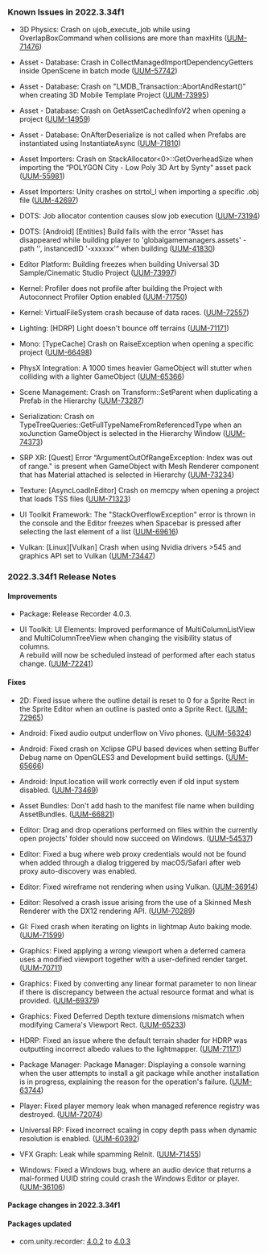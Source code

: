 ### Known Issues in 2022.3.34f1

- 3D Physics:  Crash on ujob_execute_job while using OverlapBoxCommand when collisions are more than maxHits
    ([UUM-71476](https://issuetracker.unity3d.com/issues/crash-on-ujob-execute-job-while-using-overlapboxcommand-when-collisions-are-more-than-maxhits))

- Asset - Database: Crash in CollectManagedImportDependencyGetters inside OpenScene in batch mode
    ([UUM-57742](https://issuetracker.unity3d.com/issues/crash-in-collectmanagedimportdependencygetters-inside-openscene-in-batch-mode))

- Asset - Database: Crash on "LMDB_Transaction::AbortAndRestart()" when creating 3D Mobile Template Project
    ([UUM-73995](https://issuetracker.unity3d.com/issues/crash-on-lmdb-transaction-abortandrestart-when-creating-3d-mobile-template-project))

- Asset - Database: Crash on GetAssetCachedInfoV2 when opening a project
    ([UUM-14959](https://issuetracker.unity3d.com/issues/crash-on-getassetcachedinfov2-when-opening-a-project))

- Asset - Database: OnAfterDeserialize is not called when Prefabs are instantiated using InstantiateAsync
    ([UUM-71810](https://issuetracker.unity3d.com/issues/onafterdeserialize-is-not-called-when-prefabs-are-instantiated-using-instantiateasync))

- Asset Importers: Crash on StackAllocator<0>::GetOverheadSize when importing the “POLYGON City - Low Poly 3D Art by Synty“ asset pack
    ([UUM-55981](https://issuetracker.unity3d.com/issues/crash-on-stackallocator-getoverheadsize-when-importing-the-polygon-city-low-poly-3d-art-by-synty-asset-pack))

- Asset Importers: Unity crashes on strtol_l when importing a specific .obj file
    ([UUM-42697](https://issuetracker.unity3d.com/issues/unity-crashes-on-strtol-l-when-importing-a-specific-obj-file))

- DOTS: Job allocator contention causes slow job execution
    ([UUM-73194](https://issuetracker.unity3d.com/issues/job-allocator-contention-causes-slow-job-execution))

- DOTS: [Android] [Entities] Build fails with the error “Asset has disappeared while building player to 'globalgamemanagers.assets' - path '', instancedID '-xxxxxx'“ when building
    ([UUM-41830](https://issuetracker.unity3d.com/issues/android-entities-build-fails-with-the-error-asset-has-disappeared-while-building-player-to-globalgamemanagers-dot-assets-path-instancedid-xxxxxx-when-building))

- Editor Platform: Building freezes when building Universal 3D Sample/Cinematic Studio Project
    ([UUM-73997](https://issuetracker.unity3d.com/issues/building-freezes-when-building-universal-3d-sample-slash-cinematic-studio-project))

- Kernel: Profiler does not profile after building the Project with Autoconnect Profiler Option enabled
    ([UUM-71750](https://issuetracker.unity3d.com/issues/profiler-does-not-profile-after-building-the-project-with-autoconnect-profiler-option-enabled))

- Kernel: VirtualFileSystem crash because of data races.
    ([UUM-72557](https://issuetracker.unity3d.com/issues/virtualfilesystem-crash-because-of-data-races))

- Lighting: [HDRP] Light doesn't bounce off terrains
    ([UUM-71171](https://issuetracker.unity3d.com/issues/hdrp-light-doesnt-bounce-off-terrains))

- Mono: [TypeCache] Crash on RaiseException when opening a specific project
    ([UUM-66498](https://issuetracker.unity3d.com/issues/crash-on-raiseexception-when-opening-a-specific-project))

- PhysX Integration: A 1000 times heavier GameObject will stutter when colliding with a lighter GameObject
    ([UUM-65366](https://issuetracker.unity3d.com/issues/a-1000-times-heavier-gameobject-will-stutter-when-colliding-with-a-lighter-gameobject))

- Scene Management: Crash on Transform::SetParent when duplicating a Prefab in the Hierarchy
    ([UUM-73287](https://issuetracker.unity3d.com/issues/crash-on-transform-setparent-when-duplicating-a-prefab-in-the-hierarchy))

- Serialization: Crash on TypeTreeQueries::GetFullTypeNameFromReferencedType when an xoJunction GameObject is selected in the Hierarchy Window
    ([UUM-74373](https://issuetracker.unity3d.com/issues/crash-on-typetreequeries-getfulltypenamefromreferencedtype-when-an-xojunction-gameobject-is-selected-in-the-hierarchy-window))

- SRP XR: [Quest] Error “ArgumentOutOfRangeException: Index was out of range." is present when GameObject with Mesh Renderer component that has Material attached is selected in Hierarchy
    ([UUM-73234](https://issuetracker.unity3d.com/issues/quest-error-argumentoutofrangeexception-index-was-out-of-range-dot-is-present-when-gameobject-with-mesh-renderer-component-that-has-material-attached-is-selected-in-hierarchy))

- Texture: [AsyncLoadInEditor] Crash on memcpy when opening a project that loads TSS files
    ([UUM-71323](https://issuetracker.unity3d.com/issues/crash-on-memcpy-when-opening-a-project-that-loads-tss-files))

- UI Toolkit Framework: The "StackOverflowException" error is thrown in the console and the Editor freezes when Spacebar is pressed after selecting the last element of a list
    ([UUM-69616](https://issuetracker.unity3d.com/issues/the-stackoverflowexception-error-is-thrown-in-the-console-and-the-editor-freezes-when-spacebar-is-pressed-after-selecting-the-last-element-of-a-list))

- Vulkan: [Linux][Vulkan] Crash when using Nvidia drivers >545 and graphics API set to Vulkan
    ([UUM-73447](https://issuetracker.unity3d.com/issues/linux-vulkan-crash-when-using-nvidia-drivers-545-and-graphics-api-set-to-vulkan))



### 2022.3.34f1 Release Notes

#### Improvements

- Package: Release Recorder 4.0.3.

- UI Toolkit: UI Elements: Improved performance of MultiColumnListView and MultiColumnTreeView when changing the visibility status of columns.<br>
    A rebuild will now be scheduled instead of performed after each status change.
    ([UUM-72241](https://issuetracker.unity3d.com/issues/multicolumnlistview-causes-a-memory-leak-when-repeatedly-shown-and-hidden))



#### Fixes

- 2D: Fixed issue where the outline detail is reset to 0 for a Sprite Rect in the Sprite Editor when an outline is pasted onto a Sprite Rect.
    ([UUM-72965](https://issuetracker.unity3d.com/issues/sprite-editor-reverts-the-outline-detail-parameter-to-0-when-a-copied-outline-is-pasted))

- Android: Fixed audio output underflow on Vivo phones.
    ([UUM-56324](https://issuetracker.unity3d.com/issues/android-audio-clips-are-played-with-audible-glitches-when-playing-through-vivo-model-phones))

- Android: Fixed crash on Xclipse GPU based devices when setting Buffer Debug name on OpenGLES3 and Development build settings.
    ([UUM-65666](https://issuetracker.unity3d.com/issues/android-graphics-the-player-crashes-with-gfxdeviceworker-runcommand-error-when-both-opengles3-and-development-build-are-selected))

- Android: Input.location will work correctly even if old input system disabled.
    ([UUM-73469](https://issuetracker.unity3d.com/issues/android-locationservice-stuck-initializing-with-new-inputsystem))

- Asset Bundles: Don't add hash to the manifest file name when building AssetBundles.
    ([UUM-66821](https://issuetracker.unity3d.com/issues/scene-assetbundle-manifest-file-names-have-hashes-attached-when-assetbundles-are-built))

- Editor: Drag and drop operations performed on files within the currently open projects' folder should now succeed on Windows.
    ([UUM-54537](https://issuetracker.unity3d.com/issues/dragperformevent-is-not-called-when-files-from-the-project-folder-are-used))

- Editor: Fixed a bug where web proxy credentials would not be found when added through a dialog triggered by macOS/Safari after web proxy auto-discovery was enabled.

- Editor: Fixed wireframe not rendering when using Vulkan.
    ([UUM-36914](https://issuetracker.unity3d.com/issues/objects-are-invisible-in-scene-view-when-using-wireframe-shading-mode))

- Editor: Resolved a crash issue arising from the use of a Skinned Mesh Renderer with the DX12 rendering API.
    ([UUM-70289](https://issuetracker.unity3d.com/issues/crash-on-d3d12getinterface-when-enabling-a-gameobject-using-a-sample-skinned-mesh-node))

- GI: Fixed crash when iterating on lights in lightmap Auto baking mode.
    ([UUM-71599](https://issuetracker.unity3d.com/issues/crash-on-replacetexturedata-when-rapidly-changing-light-intensity))

- Graphics: Fixed applying a wrong viewport when a deferred camera uses a modified viewport together with a user-defined render target.
    ([UUM-70711](https://issuetracker.unity3d.com/issues/gameobjects-with-a-material-derived-from-a-custom-lighting-surface-shader-are-displayed-as-skewed-on-quads-when-the-cameras-width-and-height-properties-of-the-viewport-rect-are-lower-than-1))

- Graphics: Fixed by converting any linear format parameter to non linear if there is discrepancy between the actual resource format and what is provided.
    ([UUM-69379](https://issuetracker.unity3d.com/issues/xr-simulation-error-d3d11-failed-to-create-2d-texture-shader-resource-view-id-equals-1324-d3d-error-was-80070057-on-windows-with-directx-graphics-api))

- Graphics: Fixed Deferred Depth texture dimensions mismatch when modifying Camera's Viewport Rect.
    ([UUM-65233](https://issuetracker.unity3d.com/issues/shaders-cameradepthtexture-is-not-read-when-the-camera-is-rendering-to-a-rendertexture-and-has-a-reduced-viewport))

- HDRP: Fixed an issue where the default terrain shader for HDRP was outputting incorrect albedo values to the lightmapper.
    ([UUM-71171](https://issuetracker.unity3d.com/issues/hdrp-light-doesnt-bounce-off-terrains))

- Package Manager: Package Manager: Displaying a console warning when the user attempts to install a git package while another installation is in progress, explaining the reason for the operation's failure.
    ([UUM-63744](https://issuetracker.unity3d.com/issues/just-the-first-package-is-being-installed-and-no-error-slash-warning-message-is-logged-when-installing-two-packages-using-add-package-from-git-url))

- Player: Fixed player memory leak when managed reference registry was destroyed.
    ([UUM-72074](https://issuetracker.unity3d.com/issues/memory-leaks-when-instantiating-objects-with-serializereference))

- Universal RP: Fixed incorrect scaling in copy depth pass when dynamic resolution is enabled.
    ([UUM-60392](https://issuetracker.unity3d.com/issues/scalablebuffermanager-does-not-scale-depth-buffer-correctly-when-using-dynamic-resolution-in-urp))

- VFX Graph: Leak while spamming ReInit.
    ([UUM-71455](https://issuetracker.unity3d.com/issues/vfx-graph-memory-leak-when-calling-the-clearpropertybinders-and-addremovevfxproperty))

- Windows: Fixed a Windows bug, where an audio device that returns a mal-formed UUID string could crash the Windows Editor or player.
    ([UUM-36106](https://issuetracker.unity3d.com/issues/crash-on-fmod-outputwasapi-parseuuidstring-when-changing-sound-input-to-a-misconfigured-microphone))




#### Package changes in 2022.3.34f1

#### Packages updated

- com.unity.recorder: [4.0.2](https://docs.unity3d.com/Packages/com.unity.recorder@4.0//changelog/CHANGELOG.html) to [4.0.3](https://docs.unity3d.com/Packages/com.unity.recorder@4.0//changelog/CHANGELOG.html)